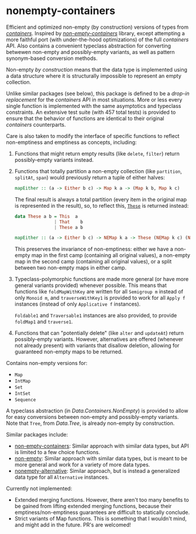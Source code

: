 # nonempty-containers

Efficient and optimized non-empty (by construction) versions of types from
*[containers][]*. Inspired by *[non-empty-containers][]* library, except
attempting a more faithful port (with under-the-hood optimizations) of the full
*containers* API.  Also contains a convenient typeclass abstraction for
converting betwewen non-empty and possibly-empty variants, as well as pattern
synonym-based conversion methods.

[containers]: http://hackage.haskell.org/package/containers
[non-empty-containers]: http://hackage.haskell.org/package/non-empty-containers

Non-empty *by construction* means that the data type is implemented using a
data structure where it is structurally impossible to represent an empty
collection.

Unlike similar packages (see below), this package is defined to be a
*drop-in replacement* for the *containers* API in most situations.  More or
less every single function is implemented with the same asymptotics and
typeclass constraints.  An extensive test suite (with 457 total tests) is
provided to ensure that the behavior of functions are identical to their
original *containers* counterparts.

Care is also taken to modify the interface of specific functions to reflect
non-emptiness and emptiness as concepts, including:

1.  Functions that might return empty results (like `delete`, `filter`) return
    possibly-empty variants instead.

2.  Functions that totally partition a non-empty collection (like `partition`,
    `splitAt`, `span`) would previously return a tuple of either halves:

    ```haskell
    mapEither :: (a -> Either b c) -> Map k a -> (Map k b, Map k c)
    ```

    The final result is always a total partition (every item in the original
    map is represented in the result), so, to reflect this, [`These`][these] is
    returned instead:

    ```haskell
    data These a b = This  a
                   | That    b
                   | These a b

    mapEither :: (a -> Either b c) -> NEMap k a -> These (NEMap k c) (NEMap k c)
    ```

    This preserves the invariance of non-emptiness: either we have a non-empty
    map in the first camp (containing all original values), a non-empty map in
    the second camp (containing all original values), or a split between two
    non-empty maps in either camp.

    [these]: https://hackage.haskell.org/package/these

3.  Typeclass-polymorphic functions are made more general (or have more general
    variants provided) whenever possible.  This means that functions like
    `foldMapWithKey` are written for all `Semigroup m` instead of only `Monoid
    m`, and `traverseWithKey1` is provided to work for all `Apply f` instances
    (instead of only `Applicative f` instances).

    `Foldable1` and `Traversable1` instances are also provided, to provide
    `foldMap1` and `traverse1`.

4.  Functions that can "potentially delete" (like `alter` and `updateAt`)
    return possibly-empty variants.  However, alternatives are offered
    (whenever not already present) with variants that disallow deletion,
    allowing for guaranteed non-empty maps to be returned.

Contains non-empty versions for:

*   `Map`
*   `IntMap`
*   `Set`
*   `IntSet`
*   `Sequence`

A typeclass abstraction (in *Data.Containers.NonEmpty*) is provided to allow
for easy conversions between non-empty and possibly-empty variants.  Note that
`Tree`, from *Data.Tree*, is already non-empty by construction.

Similar packages include:

*   [non-empty-containers][]: Similar approach with similar data types, but API
    is limited to a few choice functions.
*   [non-empty][]: Similar approach with similar data types, but is meant to be
    more general and work for a variety of more data types.
*   [nonempty-alternative][]: Similar approach, but is instead a generalized
    data type for all `Alternative` instances.

[non-empty]: http://hackage.haskell.org/package/non-empty
[nonempty-alternative]: http://hackage.haskell.org/package/nonempty-alternative

Currently not implemented:

*   Extended merging functions.  However, there aren't too many benefits to be
    gained from lifting extended merging functions, because their
    emptiness/non-emptiness guarantees are difficult to statically conclude.
*   Strict variants of Map functions.  This is something that I wouldn't mind,
    and might add in the future.  PR's are welcomed!
